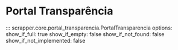 # Portal Transparência

::: scrapper.core.portal_transparencia.PortalTransparencia
    options:
      show_if_full: true
      show_if_empty: false
      show_if_not_found: false
      show_if_not_implemented: false

